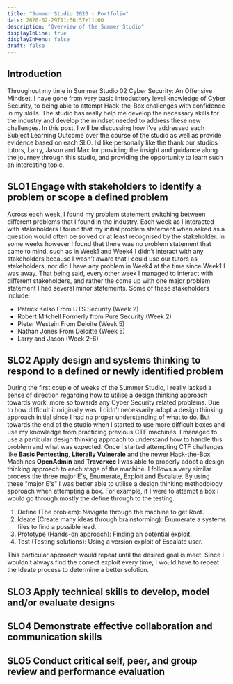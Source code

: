 ```yaml
---
title: "Summer Studio 2020 - Portfolio"
date: 2020-02-29T11:56:57+11:00
description: "Overview of the Summer Studio"
displayInLine: true
displayInMenu: false
draft: false
---
```


## Introduction 
Throughout my time in Summer Studio 02 Cyber Security: An Offensive Mindset, I have gone from very basic introductory level knowledge of Cyber Security, to being able to attempt Hack-the-Box challenges with confidence in my skills.
The studio has really help me develop the necessary skills for the industry and develop the mindset needed to address these new challenges. 
In this post, I will be discussing how I’ve addressed each Subject Learning Outcome over the course of the studio as well as provide evidence based on each SLO.
I’d like personally like the thank our studios tutors, Larry, Jason and Max for providing the insight and guidance along the journey through this studio, and providing the opportunity to learn such an interesting topic.

## SLO1 Engage with stakeholders to identify a problem or scope a defined problem
Across each week, I found my problem statement switching between different problems that I found in the industry. Each week as I interacted with stakeholders I found that my initial problem statement when asked as a question would often be solved or at least recognised by the stakeholder.
In some weeks however I found that there was no problem statement that came to mind, such as in Week1 and Week4 I didn’t interact with any stakeholders because I wasn’t aware that I could use our tutors as stakeholders, nor did I have any problem in Week4 at the time since Week1 I was away.
That being said, every other week I managed to interact with different stakeholders, and rather the come up with one major problem statement I had several minor statements. 
Some of these stakeholders include:
<ul>
<li>
Patrick Kelso From UTS Security (Week 2)
</li>
<li>
Robert Mitchell Formerly from Pure Security (Week 2)
</li>
<li>
Pieter Westein From Deloite (Week 5)
</li>
<li>
Nathan Jones From Deloitte (Week 5)
</li>
<li>
Larry and Jason (Week 2-6)
</li>
</ul>


## SLO2 Apply design and systems thinking to respond to a defined or newly identified problem
During the first couple of weeks of the Summer Studio, I really lacked a sense of direction regarding how to utilise a design thinking approach towards work, more so towards any Cyber Security related problems. Due to how difficult it originally was, I didn’t necessarily adopt a design thinking approach initial since I had no proper understanding of what to do.
But towards the end of the studio when I started to use more difficult boxes and use my knowledge from practicing previous CTF machines. I managed to use a particular design thinking approach to understand how to handle this problem and what was expected. 
Once I started attempting CTF challenges like **Basic Pentesting**, **Literally Vulnerale** and the newer Hack-the-Box Machines **OpenAdmin** and **Traverxec** I was able to properly adopt a design thinking approach to each stage of the machine.
I follows a very similar process the three major E's, Enumerate, Exploit and Escalate. By using these "major E's" I was better able to utilise a design thinking methodology approach when attempting a box.
For example, if I were to attempt a box I would go through mostly the define through to the testing.
<ol>
<li>
Define (The problem): Navigate through the machine to get Root.
</li>
<li>
Ideate (Create many ideas through brainstorming): Enumerate a systems files to find a possible lead.
</li>
<li>
Prototype (Hands-on approach): Finding an potential exploit.
</li>
<li>
Test (Testing solutions): Using a version exploit of Escalate user.
</li>
</ol>
This particular approach would repeat until the desired goal is meet.
Since I wouldn’t always find the correct exploit every time, I would have to repeat the Ideate process to determine a better solution.

## SLO3 Apply technical skills to develop, model and/or evaluate designs


## SLO4 Demonstrate effective collaboration and communication skills


## SLO5 Conduct critical self, peer, and group review and performance evaluation
